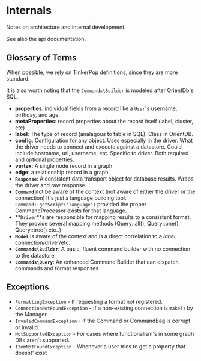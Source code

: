 # Internals
Notes on architecture and internal development.

See also the api documentation.

## Glossary of Terms
When possible, we rely on TinkerPop definitions, since they are more standard.

It is also worth noting that the `Commands\Builder` is modeled after OrientDb's SQL.

* **properties**: individual fields from a record like a `User`'s username, birthday, and age.
* **metaProperties**: record properties about the record itself (label, cluster, etc)
* **label**: The type of record (analagous to table in SQL). Class in OrientDB.
* **config**: Configuration for any object. Uses especially in the driver. What the driver needs to connect and execute against a datastore. Could include hostname, url, username, etc. Specific to driver. Both required and optional properties.
* **vertex**: A single node record in a graph
* **edge**: a relationship record in a graph
* **`Response`**: A consistent data transport object for database results. Wraps the driver and raw response.
* **`Command`** not be aware of the context (not aware of either the driver or the connection) It's just a language building tool. `Command::getScript('language')` provided the proper CommandProcessor exists for that language.
* **`Driver`**s are responsible for mapping results to a consistent format. 
They provide several mapping methods (Query::all(), Query::one(), Query::tree() etc..)
* **`Model`** is aware of the context and is a direct correlation to a *label*, connection/driver/etc.
* **`Commands\Builder`**: A basic, fluent command builder with no connection to the datastore
* **`Commands\Query`**: An enhanced Command Builder that can dispatch commands and format responses

## Exceptions
  * `FormattingException` - If requesting a format not registered.
  * `ConnectionNotFoundException` - If a non-existing connection is `make()` by the Manager
  * `InvalidCommandException` - If the Command or CommandBag is corrupt or invalid.
  * `NotSupportedException` - For cases where functionalism's in some graph DBs aren't supported.
  * `ItemNotFoundException` - Whenever a user tries to get a property that doesnt' exist
